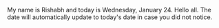 My name is Rishabh and today is Wednesday, January 24. Hello all. The date will automatically update to today's date in case you did not notice.
